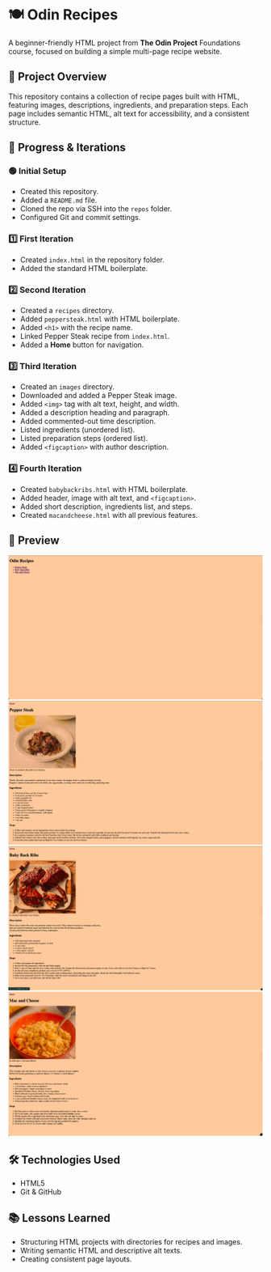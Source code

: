 
# 🍽️ Odin Recipes

A beginner-friendly HTML project from **The Odin Project** Foundations course, focused on building a simple multi-page recipe website.

## 📖 Project Overview
This repository contains a collection of recipe pages built with HTML, featuring images, descriptions, ingredients, and preparation steps. Each page includes semantic HTML, alt text for accessibility, and a consistent structure.

## 🚀 Progress & Iterations

### 🟢 Initial Setup
- Created this repository.
- Added a `README.md` file.
- Cloned the repo via SSH into the `repos` folder.
- Configured Git and commit settings.

### 1️⃣ First Iteration
- Created `index.html` in the repository folder.
- Added the standard HTML boilerplate.

### 2️⃣ Second Iteration
- Created a `recipes` directory.
- Added `peppersteak.html` with HTML boilerplate.
- Added `<h1>` with the recipe name.
- Linked Pepper Steak recipe from `index.html`.
- Added a **Home** button for navigation.

### 3️⃣ Third Iteration
- Created an `images` directory.
- Downloaded and added a Pepper Steak image.
- Added `<img>` tag with alt text, height, and width.
- Added a description heading and paragraph.
- Added commented-out time description.
- Listed ingredients (unordered list).
- Listed preparation steps (ordered list).
- Added `<figcaption>` with author description.

### 4️⃣ Fourth Iteration
- Created `babybackribs.html` with HTML boilerplate.
- Added header, image with alt text, and `<figcaption>`.
- Added short description, ingredients list, and steps.
- Created `macandcheese.html` with all previous features.

## 📸 Preview
*![alt text](image.png)![alt text](image-1.png)![alt text](image-2.png)![alt text](image-3.png)*

## 🛠️ Technologies Used
- HTML5
- Git & GitHub

## 📚 Lessons Learned
- Structuring HTML projects with directories for recipes and images.
- Writing semantic HTML and descriptive alt texts.
- Creating consistent page layouts.